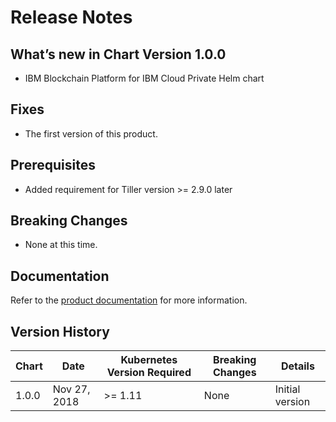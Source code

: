 # Release Notes

## What’s new in Chart Version 1.0.0

- IBM Blockchain Platform for IBM Cloud Private Helm chart

## Fixes

- The first version of this product.

## Prerequisites

- Added requirement for Tiller version >= 2.9.0 later

## Breaking Changes

- None at this time.

## Documentation

Refer to the [product documentation](https://console.bluemix.net/docs/services/blockchain/index.html#ibm-blockchain-platform) for more information.

## Version History

| Chart | Date | Kubernetes Version Required | Breaking Changes | Details |
| ----- | ---- | --------------------------- | ---------------- | ------- |
| 1.0.0 | Nov 27, 2018 | >= 1.11  | None | Initial version |
